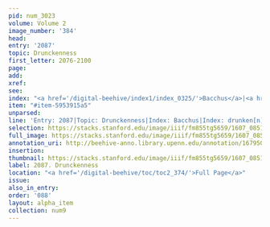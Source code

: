 ```yaml
---
pid: num_3023
volume: Volume 2
image_number: '384'
head:
entry: '2087'
topic: Drunckenness
first_letter: 2076-2100
page:
add:
xref:
see:
index: "<a href='/digital-beehive/index1/index_0325/'>Bacchus</a>|<a href='/digital-beehive/index1/index_1162/'>drunken[n]ess</a>"
item: "#item-5953915a5"
unparsed:
line: 'Entry: 2087|Topic: Drunckenness|Index: Bacchus|Index: drunken[n]ess|#item-5953915a5'
selection: https://stacks.stanford.edu/image/iiif/fm855tg5659/1607_0851/794,2734,2845,492/full/0/default.jpg
full_image: https://stacks.stanford.edu/image/iiif/fm855tg5659/1607_0851/full/full/0/default.jpg
annotation_uri: http://beehive-anno.library.upenn.edu/annotation/1679500210134
insertion:
thumbnail: https://stacks.stanford.edu/image/iiif/fm855tg5659/1607_0851/794,2734,600,180/250,/0/default.jpg
label: 2087. Drunckenness
location: "<a href='/digital-beehive/toc/toc2_374/'>Full Page</a>"
issue:
also_in_entry:
order: '088'
layout: alpha_item
collection: num9
---
```

